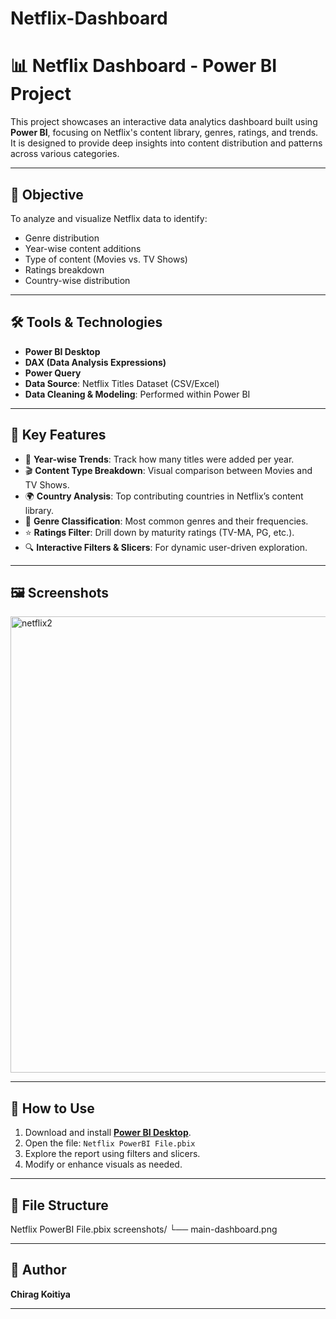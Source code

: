 # Netflix-Dashboard
# 📊 Netflix Dashboard - Power BI Project

This project showcases an interactive data analytics dashboard built using **Power BI**, focusing on Netflix's content library, genres, ratings, and trends. It is designed to provide deep insights into content distribution and patterns across various categories.

---

## 🎯 Objective

To analyze and visualize Netflix data to identify:
- Genre distribution
- Year-wise content additions
- Type of content (Movies vs. TV Shows)
- Ratings breakdown
- Country-wise distribution

---

## 🛠️ Tools & Technologies

- **Power BI Desktop**
- **DAX (Data Analysis Expressions)**
- **Power Query**
- **Data Source**: Netflix Titles Dataset (CSV/Excel)
- **Data Cleaning & Modeling**: Performed within Power BI

---

## 📌 Key Features

- 📅 **Year-wise Trends**: Track how many titles were added per year.
- 🎬 **Content Type Breakdown**: Visual comparison between Movies and TV Shows.
- 🌍 **Country Analysis**: Top contributing countries in Netflix’s content library.
- 🧬 **Genre Classification**: Most common genres and their frequencies.
- ⭐ **Ratings Filter**: Drill down by maturity ratings (TV-MA, PG, etc.).
- 🔍 **Interactive Filters & Slicers**: For dynamic user-driven exploration.

---

## 🖼️ Screenshots

<img width="1305" height="730" alt="netflix2" src="https://github.com/user-attachments/assets/98263f11-6cc9-45ed-bd1c-314844673eec" />


---

## 🚀 How to Use

1. Download and install **[Power BI Desktop](https://powerbi.microsoft.com/desktop/)**.
2. Open the file: `Netflix PowerBI File.pbix`
3. Explore the report using filters and slicers.
4. Modify or enhance visuals as needed.

---

## 📁 File Structure
Netflix PowerBI File.pbix
screenshots/
└── main-dashboard.png

---


## 👤 Author

**Chirag Koitiya**  


---



